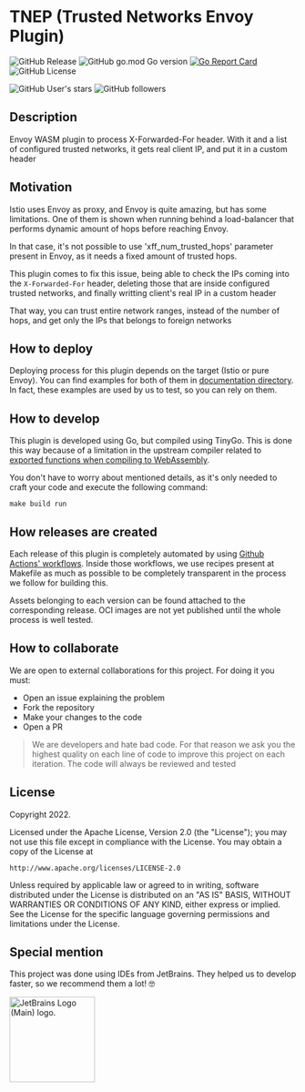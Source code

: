 # TNEP (Trusted Networks Envoy Plugin)

![GitHub Release](https://img.shields.io/github/v/release/achetronic/tnep)
![GitHub go.mod Go version](https://img.shields.io/github/go-mod/go-version/achetronic/tnep)
[![Go Report Card](https://goreportcard.com/badge/github.com/achetronic/tnep)](https://goreportcard.com/report/github.com/achetronic/tnep)
![GitHub License](https://img.shields.io/github/license/achetronic/tnep)

![GitHub User's stars](https://img.shields.io/github/stars/achetronic?label=Achetronic%20Stars)
![GitHub followers](https://img.shields.io/github/followers/achetronic?label=Achetronic%20Followers)

## Description

Envoy WASM plugin to process X-Forwarded-For header. 
With it and a list of configured trusted networks, it gets real client IP, and put it in a custom header

## Motivation

Istio uses Envoy as proxy, and Envoy is quite amazing, but has some limitations. One of them is shown when running
behind a load-balancer that performs dynamic amount of hops before reaching Envoy. 

In that case, it's not possible to use 'xff_num_trusted_hops' parameter present in Envoy, as it needs a fixed amount
of trusted hops.

This plugin comes to fix this issue, being able to check the IPs coming into the `X-Forwarded-For` header, 
deleting those that are inside configured trusted networks, and finally writting client's real IP
in a custom header

That way, you can trust entire network ranges, instead of the number of hops, and get only the IPs that belongs to
foreign networks

## How to deploy

Deploying process for this plugin depends on the target (Istio or pure Envoy). You can find examples for both of them
in [documentation directory](./docs/samples). In fact, these examples are used by us to test, so you can rely on them.


## How to develop

This plugin is developed using Go, but compiled using TinyGo. This is done this way because of a limitation in the 
upstream compiler related to [exported functions when compiling to WebAssembly](https://github.com/tetratelabs/proxy-wasm-go-sdk/blob/main/doc/OVERVIEW.md#tinygo-vs-the-official-go-compiler). 

You don't have to worry about mentioned details, as it's only needed to craft your code and execute the following command:

```console
make build run
```

## How releases are created

Each release of this plugin is completely automated by using [Github Actions' workflows](./github). 
Inside those workflows, we use recipes present at Makefile as much as possible to be completely transparent 
in the process we follow for building this.

Assets belonging to each version can be found attached to the corresponding release. OCI images are not yet published
until the whole process is well tested.


## How to collaborate

We are open to external collaborations for this project. For doing it you must:
- Open an issue explaining the problem
- Fork the repository 
- Make your changes to the code
- Open a PR 

> We are developers and hate bad code. For that reason we ask you the highest quality on each line of code to improve
> this project on each iteration. The code will always be reviewed and tested

## License

Copyright 2022.

Licensed under the Apache License, Version 2.0 (the "License");
you may not use this file except in compliance with the License.
You may obtain a copy of the License at

    http://www.apache.org/licenses/LICENSE-2.0

Unless required by applicable law or agreed to in writing, software
distributed under the License is distributed on an "AS IS" BASIS,
WITHOUT WARRANTIES OR CONDITIONS OF ANY KIND, either express or implied.
See the License for the specific language governing permissions and
limitations under the License.

## Special mention

This project was done using IDEs from JetBrains. They helped us to develop faster, so we recommend them a lot! 🤓

<img src="https://resources.jetbrains.com/storage/products/company/brand/logos/jb_beam.png" alt="JetBrains Logo (Main) logo." width="150">